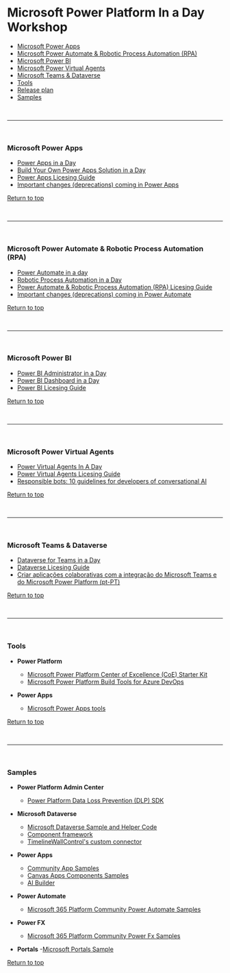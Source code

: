 <a id="top" />

# Microsoft Power Platform In a Day Workshop

- [Microsoft Power Apps](#microsoft-power-apps)
- [Microsoft Power Automate & Robotic Process Automation (RPA)](#microsoft-power-automate)
- [Microsoft Power BI](#microsoft-power-bi)
- [Microsoft Power Virtual Agents](#microsoft-power-virtual-agents)
- [Microsoft Teams & Dataverse](#microsoft-teams-and-dataverse)
- [Tools](#tools)
- [Release plan](https://docs.microsoft.com/en-us/power-platform-release-plan)
- [Samples](#samples)


<br/>

---

<a id="microsoft-power-apps" />

<br/>

### Microsoft Power Apps

- [Power Apps in a Day](./Power_Apps_in_a_Day/README.md)
- [Build Your Own Power Apps Solution in a Day](./Build_Your_Own_Power_Apps_Solution_in_a_Day/README.md)
- [Power Apps Licesing Guide](./Assets/Power_Platform_Licensing_Guide_February_2022_FINAL_PUB.pdf)
- [Important changes (deprecations) coming in Power Apps](https://docs.microsoft.com/en-us/power-platform/important-changes-coming)

[Return to top](#top)

<br/>

---

<a id="microsoft-power-automate" />

<br/>

### Microsoft Power Automate & Robotic Process Automation (RPA)

- [Power Automate in a day](./Power_Automate_in_a_day/README.md)
- [Robotic Process Automation in a Day](./Robotic_Process_Automation_in_a_Day/README.md)
- [Power Automate & Robotic Process Automation (RPA) Licesing Guide](./Assets/Power_Platform_Licensing_Guide_February_2022_FINAL_PUB.pdf)
- [Important changes (deprecations) coming in Power Automate](https://docs.microsoft.com/en-us/power-platform/important-changes-coming)

[Return to top](#top)

<br/>

---

<a id="microsoft-power-bi" />

<br/>

### Microsoft Power BI

- [Power BI Administrator in a Day](./Power_BI_Administrator_in_a_Day/README.md)
- [Power BI Dashboard in a Day](./Power_BI_Dashboard_in_a_Day/README.md)
- [Power BI Licesing Guide](https://docs.microsoft.com/en-us/power-bi/fundamentals/service-self-service-signup-for-power-bi)

[Return to top](#top)

<br/>

---


<a id="microsoft-power-virtual-agents" />

<br/>

### Microsoft Power Virtual Agents


- [Power Virtual Agents In A Day](./Power_Virtual_Agents_in_a_Day/README.md)
- [Power Virtual Agents Licesing Guide](./Assets/Power_Platform_Licensing_Guide_February_2022_FINAL_PUB.pdf)
- [Responsible bots: 10 guidelines for developers of conversational AI](https://www.microsoft.com/en-us/research/publication/responsible-bots/)

[Return to top](#top)

<br/>


---

<a id="microsoft-teams-and-dataverse" />

<br/>

### Microsoft Teams & Dataverse

- [Dataverse for Teams in a Day](./Dataverse_for_Teams_in_a_Day/README.md)
- [Dataverse Licesing Guide](./Assets/Power_Platform_Licensing_Guide_February_2022_FINAL_PUB.pdf)
- [Criar aplicações colaborativas com a integração do Microsoft Teams e do Microsoft Power Platform (pt-PT)](./Assets/Criar_aplicacoes_colaborativas_com_integracao_do_MS_Teams_e_Power_Platform.pdf)

[Return to top](#top)

<br/>

---

<a id="tools" />

<br/>

### Tools

- **Power Platform**
    - [Microsoft Power Platform Center of Excellence (CoE) Starter Kit](https://docs.microsoft.com/en-us/power-platform/guidance/coe/starter-kit)
    - [Microsoft Power Platform Build Tools for Azure DevOps](https://docs.microsoft.com/en-us/power-platform/alm/devops-build-tools)

- **Power Apps** 
    - [Microsoft Power Apps tools](https://powerusers.microsoft.com/t5/Community-App-Samples/bd-p/AppFeedbackGallery)

[Return to top](#top)

<br/>

---

<a id="samples" />

<br/>

### Samples

- **Power Platform Admin Center**
    - [Power Platform Data Loss Prevention (DLP) SDK](https://github.com/microsoft/PowerApps-Samples/tree/master/powershell/admin-center)

- **Microsoft Dataverse**
    - [Microsoft Dataverse Sample and Helper Code](https://github.com/microsoft/PowerApps-Samples/tree/master/cds)
    - [Component framework](https://github.com/microsoft/PowerApps-Samples/tree/master/component-framework)
    - [TimelineWallControl's custom connector](https://github.com/microsoft/PowerApps-Samples/tree/master/model-driven-apps/custom-connectors/SecondaryRecordSource/solution)


- **Power Apps** 
    - [Community App Samples](https://powerusers.microsoft.com/t5/Community-App-Samples/bd-p/AppFeedbackGallery)
    - [Canvas Apps Components Samples](https://powerusers.microsoft.com/t5/Canvas-Apps-Components-Samples/bd-p/ComponentsGallery)
    - [AI Builder](https://github.com/microsoft/PowerApps-Samples/tree/master/ai-builder)


- **Power Automate**
    - [Microsoft 365 Platform Community Power Automate Samples](https://pnp.github.io/powerplatform-samples/samples/powerautomate/)


- **Power FX**
    - [Microsoft 365 Platform Community Power Fx Samples](https://pnp.github.io/powerplatform-samples/samples/powerfx/)

- **Portals**
    -[Microsoft Portals Sample](https://github.com/microsoft/PowerApps-Samples/tree/master/portals)
    

[Return to top](#top)

<br/>

